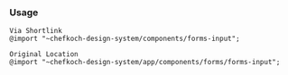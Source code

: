 ### Usage 
    
    Via Shortlink
    @import "~chefkoch-design-system/components/forms-input";
    
    Original Location
    @import "~chefkoch-design-system/app/components/forms/forms-input";


